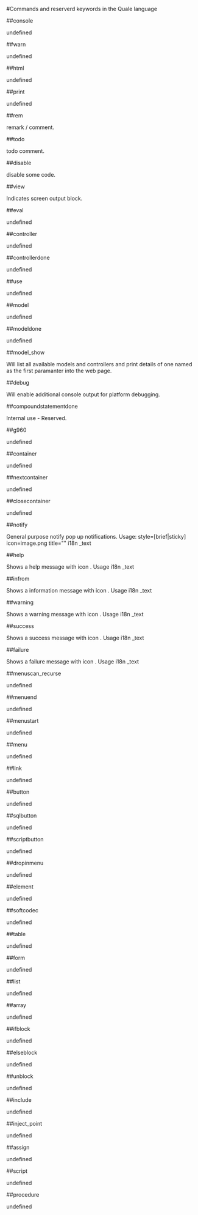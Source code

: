 #Commands and reserverd keywords in the Quale language

 

##console

undefined

##warn

undefined

##html

undefined

##print

undefined

##rem

remark / comment.

##todo

todo comment.

##disable

disable some code.

##view

Indicates screen output block.

##eval

undefined

##controller

undefined

##controllerdone

undefined

##use

undefined

##model

undefined

##modeldone

undefined

##model_show

Will list all available models and controllers and print details of one named as the first paramanter into the web page.

##debug

Will enable additional console output for platform debugging.

##compoundstatementdone

Internal use - Reserved.

##g960

undefined

##container

undefined

##nextcontainer

undefined

##closecontainer

undefined

##notify

General purpose notify pop up notifications.
 Usage: style=[brief|sticky] icon=image.png  title=""  i18n _text

##help

Shows a help message with icon .
 Usage i18n _text

##infrom

Shows a information message with icon .
 Usage i18n _text

##warning

Shows a warning message with icon .
 Usage i18n _text

##success

Shows a success message with icon .
 Usage i18n _text

##failure

Shows a failure message with icon .
 Usage i18n _text

##menuscan_recurse

undefined

##menuend

undefined

##menustart

undefined

##menu

undefined

##link

undefined

##button

undefined

##sqlbutton

undefined

##scriptbutton

undefined

##dropinmenu

undefined

##element

undefined

##softcodec

undefined

##table

undefined

##form

undefined

##list

undefined

##array

undefined

##ifblock

undefined

##elseblock

undefined

##unblock

undefined

##include

undefined

##inject_point

undefined

##assign

undefined

##script

undefined

##procedure

undefined